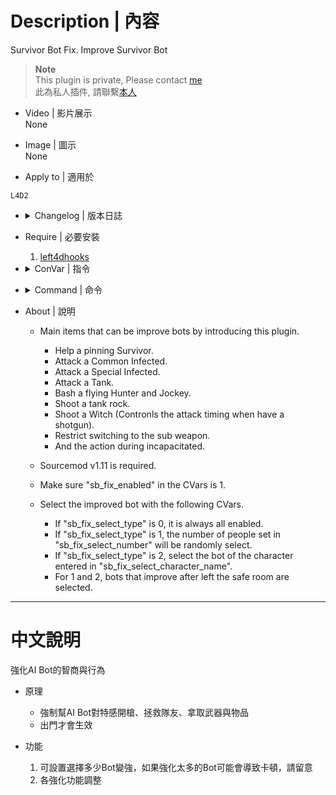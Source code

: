 # Description | 內容
Survivor Bot Fix. Improve Survivor Bot

> __Note__ <br/>
This plugin is private, Please contact [me](https://github.com/fbef0102/Game-Private_Plugin#私人插件列表-private-plugins-list)<br/>
此為私人插件, 請聯繫[本人](https://github.com/fbef0102/Game-Private_Plugin#私人插件列表-private-plugins-list)

* Video | 影片展示
<br/>None

* Image | 圖示
<br/>None

* Apply to | 適用於
```
L4D2
```

* <details><summary>Changelog | 版本日誌</summary>

	* v1.3
		* Request by 壹梦
		* Fix error "Exception reported: Entity -1 (-1) is invalid"
		* Convert code to latest syntax
		* Add convars.
		* Changes to fix warnings when compiling on SourceMod 1.11.
		* Bot Takes over player or spawn or die or disconnect event check
		* Add Adm Command, "sm_sblist", check smart bots list (Access: ADMFLAG_BAN)

	* v1.0
		* [By DingbatFlat](https://forums.alliedmods.net/showthread.php?t=334245)
</details>

* Require | 必要安裝
	1. [left4dhooks](https://forums.alliedmods.net/showthread.php?t=321696)

* <details><summary>ConVar | 指令</summary>

	* cfg/sourcemod/l4d2_sb_fix.cfg
	```php
	// Bash a flying Hunter or Jockey. <0: Disable, 1: Enable | def: 1>
	sb_fix_bash_enabled "1"

	// Chance of bash a flying Hunter. (Even 100 doesn't can perfectly shove). <1 ~ 100 | def: 100>
	sb_fix_bash_hunter_chance "100"

	// Range to bash/search a flying Hunter. <1 ~ 500 | def: 145>
	sb_fix_bash_hunter_range "145"

	// Chance of bash a flying Jockey. (Even 100 doesn't can perfectly shove). <1 ~ 100 | def: 100>
	sb_fix_bash_jockey_chance "100"

	// Range to bash/search a flying Jockey. <1 ~ 500 | def: 125>
	sb_fix_bash_jockey_range "125"

	// Time interval to check Bot function. (To decrease lag)
	sb_fix_bot_interval "0.2"

	// Enable Bot unlimited ammo (backup ammo). <0:Disable, 1:Enable | def: 1>
	sb_fix_bot_unlimited_ammo "1"

	// Deal with Common Infecteds. <0: Disable, 1: Enable | def: 1>
	sb_fix_ci_enabled "1"

	// Allow to deal with the melee weapon. <0: Disable 1: Enable | def: 1>
	sb_fix_ci_melee_allow "1"

	// If "sb_fix_ci_melee_allow" is enabled, range to deal with the melee weapon. <1 ~ 500 | def: 160>
	sb_fix_ci_melee_range "160"

	// Range to shoot/search a Common Infected. <1 ~ 2000 | def: 500>
	sb_fix_ci_range "500"

	// [For debug] Print the action status. <0:Disable, 1:Enable>
	sb_fix_debug "0"

	// Disallow switching to the secondary weapon until the primary weapon is out of ammo. <0:No, 1:Yes | def: 1>
	sb_fix_dont_switch_secondary "1"

	// Enable the plugin. <0: Disable, 1: Enable>
	sb_fix_enabled "1"

	// Help a pinning survivor. <0: Disable, 1: Enable | def: 1>
	sb_fix_help_enabled "1"

	// Range to shoot/search a pinning survivor. <1 ~ 3000 | def: 1200>
	sb_fix_help_range "1200"

	// If "sb_fix_help_shove_type" is 2 or more, it is shove only while reloading. <0: No, 1: Yes | def: 0>
	sb_fix_help_shove_reloading "0"

	// Whether to help by shove. <0: Not help by shove, 1: Smoker only, 2: Smoker and Jockey, 3: Smoker, Jockey and Hunter | def: 2>
	sb_fix_help_shove_type "2"

	// Enable Incapacitated Cmd. <0: Disable, 1: Enable | def: 1>
	sb_fix_incapacitated_enabled "1"

	// Priority given to dealt a Smoker that is try to pinning self. <0: No, 1: Yes | def: 1>
	sb_fix_prioritize_ownersmoker "1"

	// Shoot a tank rock. <0: Disable, 1: Enable | def: 1>
	sb_fix_rock_enabled "1"

	// Range to shoot/search a tank rock. <1 ~ 2000 | def: 700>
	sb_fix_rock_range "700"

	// If "sb_fix_select_type" is 2, Enter the character name to improved. separate by commas (no spaces). Example: "nick,francis,bill"
	sb_fix_select_character_name ""

	// If 1, Notify Smart AI list in chatbox.
	sb_fix_select_chat "1"

	// If 1, Notify Smart AI list in hintbox.
	sb_fix_select_hint "1"

	// If "sb_fix_select_type" is 1, Enter the number of survivor bots. <0 ~ 4>
	sb_fix_select_number "1"

	// If 1, Play Sound when notify Smart AI list.
	sb_fix_select_sound "1"

	// Which survivor bots to improved. <0: All, 1: Randomly select X people when left the safe area, 2: Enter the character name of the survivor bot to improve in "sb_fix_select_character_name">
	sb_fix_select_type "0"

	// Deal with Special Infecteds. <0: Disable, 1: Enable | def: 1>
	sb_fix_si_enabled "1"

	// Ignore a Boomer near Survivors (and shove a Boomer). <0: No, 1: Yes | def: 1>
	sb_fix_si_ignore_boomer "1"

	// Range to ignore a Boomer. <1 ~ 900 | def: 200>
	sb_fix_si_ignore_boomer_range "200"

	// Range to shoot/search a Special Infected. <1 ~ 3000 | def: 500>
	sb_fix_si_range "500"

	// When a Special Infected and a Tank is together within the specified range, which to prioritize. <0: Nearest, 1: Special Infected, 2: Tank | def: 0>
	sb_fix_si_tank_priority_type "0"

	// Deal with Tanks. <0: Disable, 1: Enable | def: 1>
	sb_fix_tank_enabled "1"

	// Range to shoot/search a Tank. <1 ~ 3000 | def: 1200>
	sb_fix_tank_range "1200"

	// Shoot a rage Witch. <0: Disable, 1: Enable | def: 1>
	sb_fix_witch_enabled "1"

	// Range to shoot/search a rage Witch. <1 ~ 2000 | def: 1500>
	sb_fix_witch_range "1500"

	// Range to shoot/search a Witch that incapacitated a survivor. <0 ~ 2000 | def: 1000>
	sb_fix_witch_range_incapacitated "1000"

	// Range to shoot/search a Witch that killed a survivor. <0 ~ 2000 | def: 0>
	sb_fix_witch_range_killed "0"

	// [Witch] If have the shotgun, controls the attack timing. <0: Disable, 1: Enable | def: 1>
	sb_fix_witch_shotgun_control "1"

	// If a Witch is within distance of the values, stop the attack. <1 ~ 1000 | def: 300>
	sb_fix_witch_shotgun_range_max "300"

	// If a Witch is at distance of the values or more, stop the attack. <1 ~ 500 | def: 70>
	sb_fix_witch_shotgun_range_min "70"
	```
</details>

* <details><summary>Command | 命令</summary>

	* **Check smart AI bots list (Adm required: ADMFLAG_BAN)**
		```php
		sm_sblist
		```
</details>

* About | 說明
	* Main items that can be improve bots by introducing this plugin.
		* Help a pinning Survivor.
		* Attack a Common Infected.
		* Attack a Special Infected.
		* Attack a Tank.
		* Bash a flying Hunter and Jockey.
		* Shoot a tank rock.
		* Shoot a Witch (Contronls the attack timing when have a shotgun).
		* Restrict switching to the sub weapon.
		* And the action during incapacitated.

	* Sourcemod v1.11 is required.
	* Make sure "sb_fix_enabled" in the CVars is 1.
	* Select the improved bot with the following CVars.
		* If "sb_fix_select_type" is 0, it is always all enabled.
		* If "sb_fix_select_type" is 1, the number of people set in "sb_fix_select_number" will be randomly select.
		* If "sb_fix_select_type" is 2, select the bot of the character entered in "sb_fix_select_character_name".
		* For 1 and 2, bots that improve after left the safe room are selected.

- - - -
# 中文說明
強化AI Bot的智商與行為

* 原理
	* 強制幫AI Bot對特感開槍、拯救隊友、拿取武器與物品
	* 出門才會生效

* 功能
	1. 可設置選擇多少Bot變強，如果強化太多的Bot可能會導致卡頓，請留意
	2. 各強化功能調整 